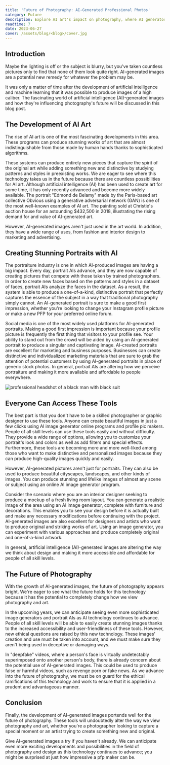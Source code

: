 ```yaml
---
title: 'Future of Photography: AI-Generated Professional Photos'
category: Future
description: Explore AI art's impact on photography, where AI generators offer the power to create unique, beautiful images, from cityscapes to portraits. Read more.
readtime: 7
date: 2023-06-27
cover: /assets/blog/<blog>/cover.jpg
---
```

## Introduction
Maybe the lighting is off or the subject is blurry, but you've taken countless pictures only to find that none of them look quite right. AI-generated images are a potential new remedy for whatever the problem may be.

It was only a matter of time after the development of artificial intelligence and machine learning that it was possible to produce images of a high caliber. The fascinating world of artificial intelligence (AI)-generated images and how they're influencing photography's future will be discussed in this blog post.

## The Development of AI Art
The rise of AI art is one of the most fascinating developments in this area. These programs can produce stunning works of art that are almost indistinguishable from those made by human hands thanks to sophisticated algorithms.

These systems can produce entirely new pieces that capture the spirit of the original art while adding something new and distinctive by studying patterns and styles in preexisting works. We are eager to see where this technology takes us in the future because there are countless possibilities for AI art.
Although artificial intelligence (AI) has been used to create art for some time, it has only recently advanced and become more widely available. The portrait "Edmond de Belamy" made by the Paris-based art collective Obvious using a generative adversarial network (GAN) is one of the most well-known examples of AI art. The painting sold at Christie's auction house for an astounding $432,500 in 2018, illustrating the rising demand for and value of AI-generated art.

However, AI-generated images aren't just used in the art world. In addition, they have a wide range of uses, from fashion and interior design to marketing and advertising.

## Creating Stunning Portraits with AI
The portraiture industry is one in which AI-produced images are having a big impact. Every day, portrait AIs advance, and they are now capable of creating pictures that compete with those taken by trained photographers.
In order to create new faces based on the patterns and styles in a dataset of faces, portrait AIs analyze the faces in the dataset. As a result, the system is able to produce a one-of-a-kind, distinctive portrait that perfectly captures the essence of the subject in a way that traditional photography simply cannot.
An AI-generated portrait is sure to make a good first impression, whether you're looking to change your Instagram profile picture or make a new PFP for your preferred online forum.

Social media is one of the most widely used platforms for AI-generated portraits. Making a good first impression is important because your profile picture is frequently the first thing that visitors to your profile see. Your ability to stand out from the crowd will be aided by using an AI-generated portrait to produce a singular and captivating image.
AI-created portraits are excellent for marketing and business purposes. Businesses can create distinctive and individualized marketing materials that are sure to grab the attention of potential customers by using AI-generated portraits in place of generic stock photos.
In general, portrait AIs are altering how we perceive portraiture and making it more available and affordable to people everywhere.

![professional headshot of a black man with black suit](/assets/blog/media/model-examples-1/betterpic-generated-headshot-3.jpg)

## Everyone Can Access These Tools
The best part is that you don't have to be a skilled photographer or graphic designer to use these tools. Anyone can create beautiful images in just a few clicks using AI image generator online programs and profile pic makers.
People of all skill levels can use these tools easily and without difficulty. They provide a wide range of options, allowing you to customize your portrait's look and colors as well as add filters and special effects. Furthermore, these tools are becoming more and more well-liked among those who want to make distinctive and personalized images because they can produce high-quality images quickly and easily.

However, AI-generated pictures aren't just for portraits. They can also be used to produce beautiful cityscapes, landscapes, and other kinds of images. You can produce stunning and lifelike images of almost any scene or subject using an online AI image generator program.

Consider the scenario where you are an interior designer seeking to produce a mockup of a fresh living room layout. You can generate a realistic image of the area using an AI image generator, complete with furniture and decorations. This enables you to see your design before it is actually built and make any necessary modifications before continuing with the project.
AI-generated images are also excellent for designers and artists who want to produce original and striking works of art. Using an image generator, you can experiment with various approaches and produce completely original and one-of-a-kind artwork.

In general, artificial intelligence (AI)-generated images are altering the way we think about design and making it more accessible and affordable for people of all skill levels.

## The Future of Photography
With the growth of AI-generated images, the future of photography appears bright. We're eager to see what the future holds for this technology because it has the potential to completely change how we view photography and art.

In the upcoming years, we can anticipate seeing even more sophisticated image generators and portrait AIs as AI technology continues to advance. People of all skill levels will be able to easily create stunning images thanks to the increased accessibility and user-friendliness of these tools.
However, new ethical questions are raised by this new technology. These images' creation and use must be taken into account, and we must make sure they aren't being used in deceptive or damaging ways.

In "deepfake" videos, where a person's face is virtually undetectably superimposed onto another person's body, there is already concern about the potential use of AI-generated images. This could be used to produce false or harmful videos, such as revenge porn or fake news.
As we advance into the future of photography, we must be on guard for the ethical ramifications of this technology and work to ensure that it is applied in a prudent and advantageous manner.

## Conclusion
Finally, the development of AI-generated images portends well for the future of photography. These tools will undoubtedly alter the way we view photography and art, whether you're a photographer looking to capture a special moment or an artist trying to create something new and original.

Give AI-generated images a try if you haven't already. We can anticipate even more exciting developments and possibilities in the field of photography and design as this technology continues to advance; you might be surprised at just how impressive a pfp maker can be.
